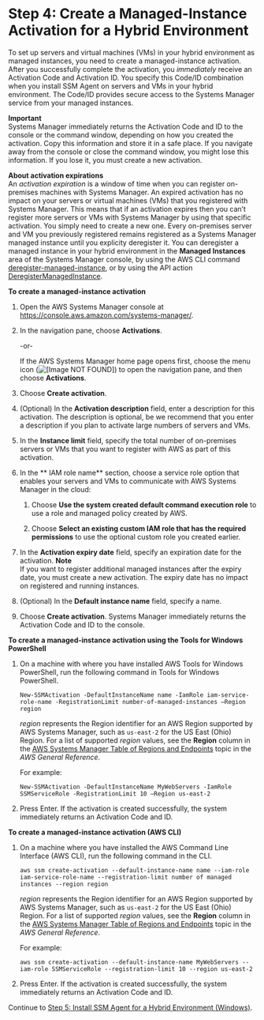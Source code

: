 # Step 4: Create a Managed\-Instance Activation for a Hybrid Environment<a name="sysman-managed-instance-activation"></a>

To set up servers and virtual machines \(VMs\) in your hybrid environment as managed instances, you need to create a managed\-instance activation\. After you successfully complete the activation, you *immediately* receive an Activation Code and Activation ID\. You specify this Code/ID combination when you install SSM Agent on servers and VMs in your hybrid environment\. The Code/ID provides secure access to the Systems Manager service from your managed instances\.

**Important**  
Systems Manager immediately returns the Activation Code and ID to the console or the command window, depending on how you created the activation\. Copy this information and store it in a safe place\. If you navigate away from the console or close the command window, you might lose this information\. If you lose it, you must create a new activation\. 

**About activation expirations**  
An *activation expiration* is a window of time when you can register on\-premises machines with Systems Manager\. An expired activation has no impact on your servers or virtual machines \(VMs\) that you registered with Systems Manager\. This means that if an activation expires then you can’t register more servers or VMs with Systems Manager by using that specific activation\. You simply need to create a new one\. Every on\-premises server and VM you previously registered remains registered as a Systems Manager managed instance until you explicity deregister it\. You can deregister a managed instance in your hybrid environment in the **Managed Instances** area of the Systems Manager console, by using the AWS CLI command [deregister\-managed\-instance](https://docs.aws.amazon.com/cli/latest/reference/ssm/deregister-managed-instance.html), or by using the API action [DeregisterManagedInstance](https://docs.aws.amazon.com/systems-manager/latest/APIReference/API_DeregisterManagedInstance.html)\.

**To create a managed\-instance activation**

1. Open the AWS Systems Manager console at [https://console\.aws\.amazon\.com/systems\-manager/](https://console.aws.amazon.com/systems-manager/)\.

1. In the navigation pane, choose **Activations**\.

   \-or\-

   If the AWS Systems Manager home page opens first, choose the menu icon \(![\[Image NOT FOUND\]](http://docs.aws.amazon.com/systems-manager/latest/userguide/images/menu-icon-small.png)\) to open the navigation pane, and then choose **Activations**\.

1. Choose **Create activation**\.

1. \(Optional\) In the **Activation description** field, enter a description for this activation\. The description is optional, be we recommend that you enter a description if you plan to activate large numbers of servers and VMs\.

1. In the **Instance limit** field, specify the total number of on\-premises servers or VMs that you want to register with AWS as part of this activation\. 

1. In the ** IAM role name** section, choose a service role option that enables your servers and VMs to communicate with AWS Systems Manager in the cloud:

   1. Choose **Use the system created default command execution role** to use a role and managed policy created by AWS\. 

   1. Choose **Select an existing custom IAM role that has the required permissions** to use the optional custom role you created earlier\.

1. In the **Activation expiry date** field, specify an expiration date for the activation\. 
**Note**  
If you want to register additional managed instances after the expiry date, you must create a new activation\. The expiry date has no impact on registered and running instances\.

1. \(Optional\) In the **Default instance name** field, specify a name\. 

1. Choose **Create activation**\. Systems Manager immediately returns the Activation Code and ID to the console\. 

**To create a managed\-instance activation using the Tools for Windows PowerShell**

1. On a machine with where you have installed AWS Tools for Windows PowerShell, run the following command in Tools for Windows PowerShell\.

   ```
   New-SSMActivation -DefaultInstanceName name -IamRole iam-service-role-name -RegistrationLimit number-of-managed-instances –Region region
   ```

   *region* represents the Region identifier for an AWS Region supported by AWS Systems Manager, such as `us-east-2` for the US East \(Ohio\) Region\. For a list of supported *region* values, see the **Region** column in the [AWS Systems Manager Table of Regions and Endpoints](https://docs.aws.amazon.com/general/latest/gr/rande.html#ssm_region) topic in the *AWS General Reference*\.

   For example:

   ```
   New-SSMActivation -DefaultInstanceName MyWebServers -IamRole SSMServiceRole -RegistrationLimit 10 –Region us-east-2
   ```

1. Press Enter\. If the activation is created successfully, the system immediately returns an Activation Code and ID\.

**To create a managed\-instance activation \(AWS CLI\)**

1. On a machine where you have installed the AWS Command Line Interface \(AWS CLI\), run the following command in the CLI\.

   ```
   aws ssm create-activation --default-instance-name name --iam-role iam-service-role-name --registration-limit number of managed instances --region region
   ```

   *region* represents the Region identifier for an AWS Region supported by AWS Systems Manager, such as `us-east-2` for the US East \(Ohio\) Region\. For a list of supported *region* values, see the **Region** column in the [AWS Systems Manager Table of Regions and Endpoints](https://docs.aws.amazon.com/general/latest/gr/rande.html#ssm_region) topic in the *AWS General Reference*\.

   For example:

   ```
   aws ssm create-activation --default-instance-name MyWebServers --iam-role SSMServiceRole --registration-limit 10 --region us-east-2
   ```

1. Press Enter\. If the activation is created successfully, the system immediately returns an Activation Code and ID\.

Continue to [Step 5: Install SSM Agent for a Hybrid Environment \(Windows\)](sysman-install-managed-win.md)\.